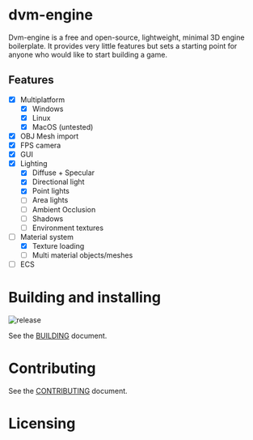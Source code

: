 # dvm-engine

Dvm-engine is a free and open-source, lightweight, minimal 3D engine boilerplate. 
It provides very little features but sets a starting point for anyone who would like to start building a game.

## Features

- [X] Multiplatform
  - [X] Windows
  - [X] Linux
  - [X] MacOS (untested)
- [X] OBJ Mesh import
- [X] FPS camera
- [X] GUI
- [X] Lighting
  - [X] Diffuse + Specular
  - [X] Directional light
  - [X] Point lights
  - [ ] Area lights
  - [ ] Ambient Occlusion
  - [ ] Shadows
  - [ ] Environment textures
- [ ] Material system
  - [X] Texture loading
  - [ ] Multi material objects/meshes
- [ ] ECS

# Building and installing

![release](https://github.com/imedina7/dvm-engine/actions/workflows/release.yml/badge.svg)

See the [BUILDING](BUILDING.md) document.

# Contributing

See the [CONTRIBUTING](CONTRIBUTING.md) document.

# Licensing

<!--
Please go to https://choosealicense.com/licenses/ and choose a license that
fits your needs. The recommended license for a project of this type is the
GNU AGPLv3.
-->
